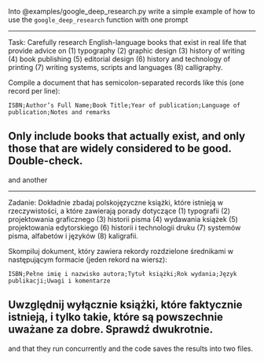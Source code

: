 Into @examples/google_deep_research.py write a simple example of how to use the `google_deep_research` function with one prompt

---
Task: Carefully research English-language books that exist in real life that provide advice on (1) typography (2) graphic design (3) history of writing (4) book publishing (5) editorial design (6) history and technology of printing (7) writing systems, scripts and languages (8) calligraphy. 

Compile a document that has semicolon-separated records like this (one record per line): 

```
ISBN;Author’s Full Name;Book Title;Year of publication;Language of publication;Notes and remarks
```
Only include books that actually exist, and only those that are widely considered to be good. Double-check.
---

and another 

---
Zadanie: Dokładnie zbadaj polskojęzyczne książki, które istnieją w rzeczywistości, a które zawierają porady dotyczące (1) typografii (2) projektowania graficznego (3) historii pisma (4) wydawania książek (5) projektowania edytorskiego (6) historii i technologii druku (7) systemów pisma, alfabetów i języków (8) kaligrafii. 

Skompiluj dokument, który zawiera rekordy rozdzielone średnikami w następującym formacie (jeden rekord na wiersz): 

```
ISBN;Pełne imię i nazwisko autora;Tytuł książki;Rok wydania;Język publikacji;Uwagi i komentarze
```
Uwzględnij wyłącznie książki, które faktycznie istnieją, i tylko takie, które są powszechnie uważane za dobre. Sprawdź dwukrotnie.
---

and that they run concurrently and the code saves the results into two files. 


